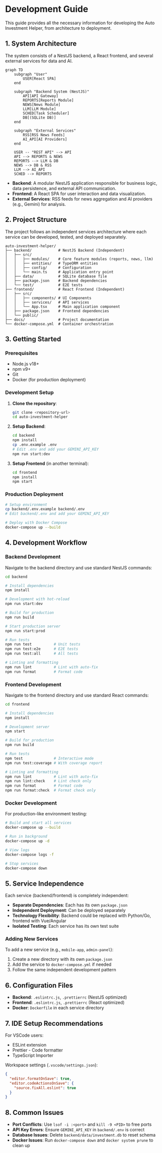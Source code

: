 # Development Guide

This guide provides all the necessary information for developing the Auto Investment Helper, from architecture to deployment.

## 1. System Architecture

The system consists of a NestJS backend, a React frontend, and several external services for data and AI.

```mermaid
graph TD
    subgraph "User"
        USER[React SPA]
    end

    subgraph "Backend System (NestJS)"
        API[API Gateway]
        REPORTS[Reports Module]
        NEWS[News Module]
        LLM[LLM Module]
        SCHED[Task Scheduler]
        DB[(SQLite DB)]
    end

    subgraph "External Services"
        RSS[RSS News Feeds]
        AI_API[AI Providers]
    end

    USER -- "REST API" --> API
    API --> REPORTS & NEWS
    REPORTS --> LLM & DB
    NEWS --> DB & RSS
    LLM --> AI_API
    SCHED --> REPORTS
```

-   **Backend**: A modular NestJS application responsible for business logic, data persistence, and external API communication.
-   **Frontend**: A React SPA for user interaction and data visualization.
-   **External Services**: RSS feeds for news aggregation and AI providers (e.g., Gemini) for analysis.

## 2. Project Structure

The project follows an independent services architecture where each service can be developed, tested, and deployed separately.

```
auto-investment-helper/
├── backend/            # NestJS Backend (Independent)
│   ├── src/
│   │   ├── modules/    # Core feature modules (reports, news, llm)
│   │   ├── entities/   # TypeORM entities
│   │   ├── config/     # Configuration
│   │   └── main.ts     # Application entry point
│   ├── data/           # SQLite database file
│   ├── package.json    # Backend dependencies
│   └── test/           # E2E tests
├── frontend/           # React Frontend (Independent)
│   ├── src/
│   │   ├── components/ # UI Components
│   │   ├── services/   # API services
│   │   └── App.tsx     # Main application component
│   ├── package.json    # Frontend dependencies
│   └── public/
├── docs/               # Project documentation
└── docker-compose.yml  # Container orchestration
```

## 3. Getting Started

### Prerequisites

-   Node.js v18+
-   npm v9+
-   Git
-   Docker (for production deployment)

### Development Setup

1.  **Clone the repository**:
    ```bash
    git clone <repository-url>
    cd auto-investment-helper
    ```

2.  **Setup Backend**:
     ```bash
     cd backend
     npm install
     cp .env.example .env
     # Edit .env and add your GEMINI_API_KEY
     npm run start:dev
     ```

3.  **Setup Frontend** (in another terminal):
     ```bash
     cd frontend
     npm install
     npm start
     ```

### Production Deployment

```bash
# Setup environment
cp backend/.env.example backend/.env
# Edit backend/.env and add your GEMINI_API_KEY

# Deploy with Docker Compose
docker-compose up --build
```

## 4. Development Workflow

### Backend Development

Navigate to the backend directory and use standard NestJS commands:

```bash
cd backend

# Install dependencies
npm install

# Development with hot-reload
npm run start:dev

# Build for production
npm run build

# Start production server
npm run start:prod

# Run tests
npm run test          # Unit tests
npm run test:e2e      # E2E tests
npm run test:all      # All tests

# Linting and formatting
npm run lint          # Lint with auto-fix
npm run format        # Format code
```

### Frontend Development

Navigate to the frontend directory and use standard React commands:

```bash
cd frontend

# Install dependencies
npm install

# Development server
npm start

# Build for production
npm run build

# Run tests
npm test              # Interactive mode
npm run test:coverage # With coverage report

# Linting and formatting
npm run lint          # Lint with auto-fix
npm run lint:check    # Lint check only
npm run format        # Format code
npm run format:check  # Format check only
```

### Docker Development

For production-like environment testing:

```bash
# Build and start all services
docker-compose up --build

# Run in background
docker-compose up -d

# View logs
docker-compose logs -f

# Stop services
docker-compose down
```

## 5. Service Independence

Each service (backend/frontend) is completely independent:

- **Separate Dependencies**: Each has its own `package.json`
- **Independent Deployment**: Can be deployed separately
- **Technology Flexibility**: Backend could be replaced with Python/Go, frontend with Vue/Angular
- **Isolated Testing**: Each service has its own test suite

### Adding New Services

To add a new service (e.g., `mobile-app`, `admin-panel`):

1. Create a new directory with its own `package.json`
2. Add the service to `docker-compose.yml` if needed
3. Follow the same independent development pattern

## 6. Configuration Files

- **Backend**: `.eslintrc.js`, `.prettierrc` (NestJS optimized)
- **Frontend**: `.eslintrc.js`, `.prettierrc` (React optimized)
- **Docker**: `Dockerfile` in each service directory

## 7. IDE Setup Recommendations

For VSCode users:
- ESLint extension
- Prettier - Code formatter
- TypeScript Importer

Workspace settings (`.vscode/settings.json`):
```json
{
  "editor.formatOnSave": true,
  "editor.codeActionsOnSave": {
    "source.fixAll.eslint": true
  }
}
```

## 8. Common Issues

- **Port Conflicts**: Use `lsof -i :<port>` and `kill -9 <PID>` to free ports
- **API Key Errors**: Ensure `GEMINI_API_KEY` in `backend/.env` is correct
- **Database Issues**: Delete `backend/data/investment.db` to reset schema
- **Docker Issues**: Run `docker-compose down` and `docker system prune` to clean up 